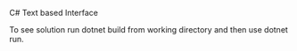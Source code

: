 C# Text based Interface

To see solution run dotnet build from working directory and then use dotnet run.